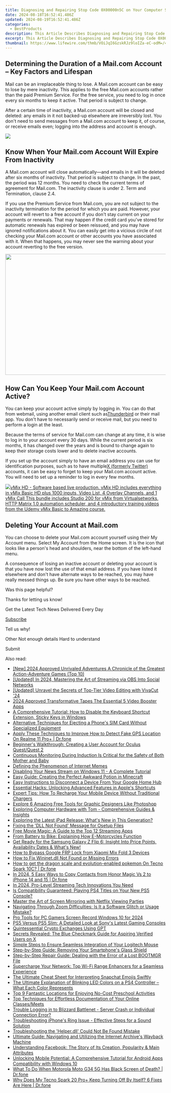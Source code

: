 ```yaml
---
title: Diagnosing and Repairing Stop Code 0X00000n5C on Your Computer System
date: 2024-08-18T16:52:41.486Z
updated: 2024-08-19T16:52:41.486Z
categories:
  - BestProducts
description: This Article Describes Diagnosing and Repairing Stop Code 0X00000n5C on Your Computer System
excerpt: This Article Describes Diagnosing and Repairing Stop Code 0X00000n5C on Your Computer System
thumbnail: https://www.lifewire.com/thmb/VOiJqI6GzskRJz9loIZa-eC-odM=/400x300/filters:no_upscale():max_bytes(150000):strip_icc():format(webp)/blue-screen-of-death-bsod-windows-56a6faab3df78cf772913ee6-8c8d087b1b2d4d8a9d33684b35ac5747.png
---
```


## Determining the Duration of a Mail.com Account – Key Factors and Lifespan
 Mail can be an irreplaceable thing to lose. A Mail.com account can be easy to lose by mere inactivity. This applies to the free Mail.com accounts rather than the paid Premium Service. For the free service, you need to log in once every six months to keep it active. That period is subject to change.

 After a certain time of inactivity, a Mail.com account will be closed and deleted: any emails in it not backed-up elsewhere are irreversibly lost. You don't need to send messages from a Mail.com account to keep it, of course, or receive emails even; logging into the address and account is enough.

<!-- affiliate ads begin -->
<a href="https://estore.winxdvd.com/order/checkout.php?PRODS=4081991&QTY=1&AFFILIATE=108875&CART=1"><img src="https://www.winxdvd.com/affiliate/new-banner/wt-500x500.jpg" border="0"></a>
<!-- affiliate ads end -->
## Know When Your Mail.com Account Will Expire From Inactivity

 A Mail.com account will close automatically—and emails in it will be deleted after six months of inactivity. That period is subject to change. In the past, the period was 12 months. You need to check the current terms of agreement for Mail.com. The inactivity clause is under 2\. Term and Termination, clause 2.4.

 If you use the Premium Service from Mail.com, you are not subject to the inactivity termination for the period for which you are paid. However, your account will revert to a free account if you don't stay current on your payments or renewals. That may happen if the credit card you've stored for automatic renewals has expired or been reissued, and you may have ignored notifications about it. You can easily get into a vicious circle of not checking your Mail.com account or other accounts you have associated with it. When that happens, you may never see the warning about your account reverting to the free version.

<!-- affiliate ads begin -->
<a href="https://twopages.pxf.io/c/5597632/2016067/18544" target="_top" id="2016067"><img src="//a.impactradius-go.com/display-ad/18544-2016067" border="0" alt="" width="1020" height="380"/></a><img height="0" width="0" src="https://imp.pxf.io/i/5597632/2016067/18544" style="position:absolute;visibility:hidden;" border="0" />
<!-- affiliate ads end -->
## How Can You Keep Your Mail.com Account Active?

 You can keep your account active simply by logging in. You can do that from webmail, using another email client such as[Thunderbird](https://www.lifewire.com/mozilla-thunderbird-review-1173071) or their mail app. You don't have to necessarily send or receive mail, but you need to perform a login at the least.

 Because the terms of service for Mail.com can change at any time, it is wise to log in to your account every 30 days. While the current period is six months, it has changed over the years and is bound to change again to keep their storage costs lower and to delete inactive accounts.

 If you set up the account simply to have an email address you can use for identification purposes, such as to have multiple[X (formerly Twitter)](https://www.lifewire.com/what-exactly-is-twitter-2483331) accounts, it can be easy to forget to keep your Mail.com account active. You will need to set up a reminder to log in every few months.

<!-- affiliate ads begin -->
<a href="https://secure.2checkout.com/order/checkout.php?PRODS=4718730&QTY=1&AFFILIATE=108875&CART=1"> <img src="https://secure.avangate.com/images/merchant/ce9a6fb2becc2d235e62b125e9260102/products/copy_vMixCallScreenshot1-large.jpg" border="0">vMix HD - Software based live production. vMix HD includes everything in vMix Basic HD plus 1000 inputs, Video List, 4 Overlay Channels, and 1 vMix Call 
This bundle includes Studio 200 for vMix from Virtualsetworks, HTTP Matrix 1.0 automation scheduler, and 4 introductory training videos from the Udemy vMix Basic to Amazing course. </a>
<!-- affiliate ads end -->
## Deleting Your Account at Mail.com

 You can choose to delete your Mail.com account yourself using their My Account menu. Select My Account from the Home screen. It is the icon that looks like a person's head and shoulders, near the bottom of the left-hand menu.

 A consequence of losing an inactive account or deleting your account is that you have now lost the use of that email address. If you have listed it elsewhere and don't have alternate ways to be reached, you may have really messed things up. Be sure you have other ways to be reached.

Was this page helpful?

Thanks for letting us know!

 Get the Latest Tech News Delivered Every Day

[Subscribe](https://www.lifewire.com/#)

Tell us why!

 Other  Not enough details  Hard to understand

 Submit

<ins class="adsbygoogle"
     style="display:block"
     data-ad-format="autorelaxed"
     data-ad-client="ca-pub-7571918770474297"
     data-ad-slot="1223367746"></ins>



<ins class="adsbygoogle"
     style="display:block"
     data-ad-client="ca-pub-7571918770474297"
     data-ad-slot="8358498916"
     data-ad-format="auto"
     data-full-width-responsive="true"></ins>

<span class="atpl-alsoreadstyle">Also read:</span>
<div><ul>
<li><a href="https://screen-sharing-recording.techidaily.com/new-2024-approved-unrivaled-adventures-a-chronicle-of-the-greatest-action-adventure-games-top-10/"><u>[New] 2024 Approved  Unrivaled Adventures  A Chronicle of the Greatest Action-Adventure Games (Top 10)</u></a></li>
<li><a href="https://digital-screen-recording.techidaily.com/updated-in-2024-mastering-the-art-of-streaming-via-obs-into-social-networks/"><u>[Updated] In 2024, Mastering the Art of Streaming via OBS Into Social Networks</u></a></li>
<li><a href="https://some-guidance.techidaily.com/updated-unravel-the-secrets-of-top-tier-video-editing-with-vivacut-24/"><u>[Updated] Unravel the Secrets of Top-Tier Video Editing with VivaCut '24</u></a></li>
<li><a href="https://some-approaches.techidaily.com/2024-approved-transformative-tapes-the-essential-5-video-booster-apps/"><u>2024 Approved  Transformative Tapes  The Essential 5 Video Booster Apps</u></a></li>
<li><a href="https://techno-recovery.techidaily.com/a-comprehensive-tutorial-how-to-disable-the-keyboard-shortcut-extension-sticky-keys-in-windows/"><u>A Comprehensive Tutorial: How to Disable the Keyboard Shortcut Extension, Sticky Keys in Windows</u></a></li>
<li><a href="https://techno-recovery.techidaily.com/alternative-techniques-for-ejecting-a-phones-sim-card-without-specialized-equipment/"><u>Alternative Techniques for Ejecting a Phone's SIM Card Without Specialized Equipment</u></a></li>
<li><a href="https://fake-location.techidaily.com/apply-these-techniques-to-improve-how-to-detect-fake-gps-location-on-realme-11-proplus-drfone-by-drfone-virtual-android/"><u>Apply These Techniques to Improve How to Detect Fake GPS Location On Realme 11 Pro+ | Dr.fone</u></a></li>
<li><a href="https://techno-recovery.techidaily.com/beginners-walkthrough-creating-a-user-account-for-oculus-questquest-2/"><u>Beginner's Walkthrough: Creating a User Account for Oculus Quest/Quest 2</u></a></li>
<li><a href="https://techno-recovery.techidaily.com/1722864098916-continuous-monitoring-during-induction-is-critical-for-the-safety-of-both-mother-and-baby/"><u>Continuous Monitoring During Induction Is Critical for the Safety of Both Mother and Baby</u></a></li>
<li><a href="https://techno-recovery.techidaily.com/defining-the-phenomenon-of-internet-memes/"><u>Defining the Phenomenon of Internet Memes</u></a></li>
<li><a href="https://techno-recovery.techidaily.com/disabling-your-news-stream-on-windows-11-a-complete-tutorial/"><u>Disabling Your News Stream on Windows 11 - A Complete Tutorial</u></a></li>
<li><a href="https://techno-recovery.techidaily.com/easy-guide-creating-the-perfect-awkward-potion-in-minecraft/"><u>Easy Guide: Creating the Perfect Awkward Potion in Minecraft</u></a></li>
<li><a href="https://techno-recovery.techidaily.com/easy-instructions-to-disconnect-a-device-from-your-google-home-hub/"><u>Easy Instructions to Disconnect a Device From Your Google Home Hub</u></a></li>
<li><a href="https://techno-recovery.techidaily.com/essential-hacks-unlocking-advanced-features-in-apples-shortcuts/"><u>Essential Hacks: Unlocking Advanced Features in Apple's Shortcuts</u></a></li>
<li><a href="https://techno-recovery.techidaily.com/expert-tips-how-to-recharge-your-mobile-device-without-traditional-chargers/"><u>Expert Tips: How To Recharge Your Mobile Device Without Traditional Chargers</u></a></li>
<li><a href="https://techno-recovery.techidaily.com/explore-6-amazing-free-tools-for-graphic-designers-like-photoshop/"><u>Explore 6 Amazing Free Tools for Graphic Designers Like Photoshop</u></a></li>
<li><a href="https://hardware-tips.techidaily.com/exploring-computer-hardware-with-tom-comprehensive-guides-and-insights/"><u>Exploring Computer Hardware with Tom - Comprehensive Guides & Insights</u></a></li>
<li><a href="https://techno-recovery.techidaily.com/exploring-the-latest-ipad-release-whats-new-in-this-generation/"><u>Exploring the Latest iPad Release: What's New in This Generation?</u></a></li>
<li><a href="https://techno-recovery.techidaily.com/fixing-the-dll-not-found-message-for-osetup-files/"><u>Fixing the 'DLL Not Found' Message for Osetup Files</u></a></li>
<li><a href="https://techno-recovery.techidaily.com/free-movie-magic-a-guide-to-the-top-12-streaming-apps/"><u>Free Movie Magic: A Guide to the Top 12 Streaming Apps</u></a></li>
<li><a href="https://techno-recovery.techidaily.com/from-battery-to-bike-explaining-how-e-motorcycles-function/"><u>From Battery to Bike: Explaining How E-Motorcycles Function</u></a></li>
<li><a href="https://techno-recovery.techidaily.com/get-ready-for-the-samsung-galaxy-z-flip-6-insight-into-price-points-availability-dates-and-whats-new/"><u>Get Ready for the Samsung Galaxy Z Flip 6: Insight Into Price Points, Availability Dates & What's New!</u></a></li>
<li><a href="https://bypass-frp.techidaily.com/how-to-bypass-google-frp-lock-from-xiaomi-mix-fold-3-devices-by-drfone-android/"><u>How to Bypass Google FRP Lock from Xiaomi Mix Fold 3 Devices</u></a></li>
<li><a href="https://techno-recovery.techidaily.com/how-to-fix-wininetdll-not-found-or-missing-errors/"><u>How to Fix Wininet.dll Not Found or Missing Errors</u></a></li>
<li><a href="https://android-pokemon-go.techidaily.com/how-to-get-the-dragon-scale-and-evolution-enabled-pokemon-on-tecno-spark-10c-drfone-by-drfone-virtual-android/"><u>How to get the dragon scale and evolution-enabled pokemon On Tecno Spark 10C? | Dr.fone</u></a></li>
<li><a href="https://android-transfer.techidaily.com/in-2024-5-easy-ways-to-copy-contacts-from-honor-magic-vs-2-to-iphone-14-and-15-drfone-by-drfone-transfer-from-android-transfer-from-android/"><u>In 2024, 5 Easy Ways to Copy Contacts from Honor Magic Vs 2 to iPhone 14 and 15 | Dr.fone</u></a></li>
<li><a href="https://extra-support.techidaily.com/in-2024-pro-level-streaming-tech-innovations-you-need/"><u>In 2024, Pro-Level Streaming Tech Innovations You Need</u></a></li>
<li><a href="https://techno-recovery.techidaily.com/is-compatibility-guaranteed-playing-ps4-titles-on-your-new-ps5-console/"><u>Is Compatibility Guaranteed: Playing PS4 Titles on Your New PS5 Console?</u></a></li>
<li><a href="https://techno-recovery.techidaily.com/master-the-art-of-screen-mirroring-with-netflix-viewing-parties/"><u>Master the Art of Screen Mirroring with Netflix Viewing Parties</u></a></li>
<li><a href="https://techno-recovery.techidaily.com/navigating-through-zoom-difficulties-is-it-a-software-glitch-or-usage-mistake/"><u>Navigating Through Zoom Difficulties: Is It a Software Glitch or Usage Mistake?</u></a></li>
<li><a href="https://remote-screen-capture.techidaily.com/pro-tools-for-pc-gamers-screen-record-windows-10-for-2024/"><u>Pro Tools for PC Gamers  Screen Record Windows 10 for 2024</u></a></li>
<li><a href="https://techno-recovery.techidaily.com/ps5-versus-ps5-slim-a-detailed-look-at-sonys-latest-gaming-consoles/"><u>PS5 Versus PS5 Slim: A Detailed Look at Sony's Latest Gaming Consoles</u></a></li>
<li><a href="https://tech-savvy.techidaily.com/quintessential-crypto-exchanges-using-gpt/"><u>Quintessential Crypto Exchanges Using GPT</u></a></li>
<li><a href="https://techno-recovery.techidaily.com/secrets-revealed-the-blue-checkmark-guide-for-aspiring-verified-users-on-x/"><u>Secrets Revealed: The Blue Checkmark Guide for Aspiring Verified Users on X</u></a></li>
<li><a href="https://techno-recovery.techidaily.com/simple-steps-to-ensure-seamless-integration-of-your-logitech-mouse/"><u>Simple Steps to Ensure Seamless Integration of Your Logitech Mouse</u></a></li>
<li><a href="https://techno-recovery.techidaily.com/step-by-step-guide-removing-your-smartphones-glass-shield/"><u>Step-by-Step Guide: Removing Your Smartphone's Glass Shield</u></a></li>
<li><a href="https://techno-recovery.techidaily.com/step-by-step-repair-guide-dealing-with-the-error-of-a-lost-bootmgr-file/"><u>Step-by-Step Repair Guide: Dealing with the Error of a Lost BOOTMGR File</u></a></li>
<li><a href="https://techno-recovery.techidaily.com/supercharge-your-network-top-wi-fi-range-enhancers-for-a-seamless-experience/"><u>Supercharge Your Network: Top Wi-Fi Range Enhancers for a Seamless Experience</u></a></li>
<li><a href="https://techno-recovery.techidaily.com/the-ultimate-cheat-sheet-for-interpreting-snapchat-emojis-swiftly/"><u>The Ultimate Cheat Sheet for Interpreting Snapchat Emojis Swiftly</u></a></li>
<li><a href="https://techno-recovery.techidaily.com/the-ultimate-explanation-of-blinking-led-colors-on-a-ps4-controller-what-each-color-represents/"><u>The Ultimate Explanation of Blinking LED Colors on a PS4 Controller – What Each Color Represents</u></a></li>
<li><a href="https://techno-recovery.techidaily.com/top-9-fantastic-locations-for-enjoying-no-cost-preschool-activities/"><u>Top 9 Fantastic Locations for Enjoying No-Cost Preschool Activities</u></a></li>
<li><a href="https://screen-capture.techidaily.com/top-techniques-for-effortless-documentation-of-your-online-classesmeets/"><u>Top Techniques for Effortless Documentation of Your Online Classes/Meets</u></a></li>
<li><a href="https://techno-recovery.techidaily.com/trouble-logging-in-to-blizzard-battlenet-server-crash-or-individual-connection-error/"><u>Trouble Logging in to Blizzard Battlenet - Server Crash or Individual Connection Error?</u></a></li>
<li><a href="https://techno-recovery.techidaily.com/troubleshooting-iphones-ring-issue-effective-steps-for-a-sound-solution/"><u>Troubleshooting iPhone's Ring Issue - Effective Steps for a Sound Solution</u></a></li>
<li><a href="https://techno-recovery.techidaily.com/troubleshooting-the-helperdll-could-not-be-found-mistake/"><u>Troubleshooting the 'Helper.dll' Could Not Be Found Mistake</u></a></li>
<li><a href="https://techno-recovery.techidaily.com/ultimate-guide-navigating-and-utilizing-the-internet-archives-wayback-machine/"><u>Ultimate Guide: Navigating and Utilizing the Internet Archive's Wayback Machine</u></a></li>
<li><a href="https://techno-recovery.techidaily.com/understanding-facebook-the-story-of-its-creation-popularity-and-main-attributes/"><u>Understanding Facebook: The Story of Its Creation, Popularity & Main Attributes</u></a></li>
<li><a href="https://techno-recovery.techidaily.com/unlocking-mobile-potential-a-comprehensive-tutorial-for-android-apps-compatibility-with-windows-10/"><u>Unlocking Mobile Potential: A Comprehensive Tutorial for Android Apps Compatibility with Windows 10</u></a></li>
<li><a href="https://howto.techidaily.com/what-to-do-when-motorola-moto-g34-5g-has-black-screen-of-death-drfone-by-drfone-fix-android-problems-fix-android-problems/"><u>What To Do When Motorola Moto G34 5G Has Black Screen of Death? | Dr.fone</u></a></li>
<li><a href="https://howto.techidaily.com/why-does-my-tecno-spark-20-proplus-keep-turning-off-by-itself-6-fixes-are-here-drfone-by-drfone-fix-android-problems-fix-android-problems/"><u>Why Does My Tecno Spark 20 Pro+ Keep Turning Off By Itself? 6 Fixes Are Here | Dr.fone</u></a></li>
</ul></div>
